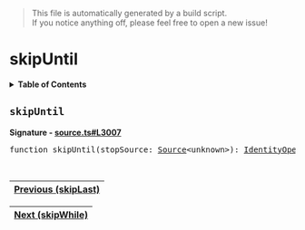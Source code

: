> This file is automatically generated by a build script.<br>If you notice anything off, please feel free to open a new issue!

# skipUntil

<details><summary><b>Table of Contents</b></summary>

1. [<code>skipUntil</code>](#skipUntil)</details>

## <a name="skipUntil"></a><code>skipUntil</code>

<b>Signature - [source.ts#L3007](..\/..\/packages\/core\/src\/source.ts#L3007)</b>

<pre>function skipUntil(stopSource: <a href="../03-api-source/00-Source.md#Source-Interface">Source</a>&lt;unknown&gt;): <a href="001-IdentityOperator.md#IdentityOperator">IdentityOperator</a></pre><br>

| [Previous \(skipLast\)](072-skipLast.md#readme) |
| --- |

<div align="right">

| [Next \(skipWhile\)](074-skipWhile.md#readme) |
| --- |
</div>
